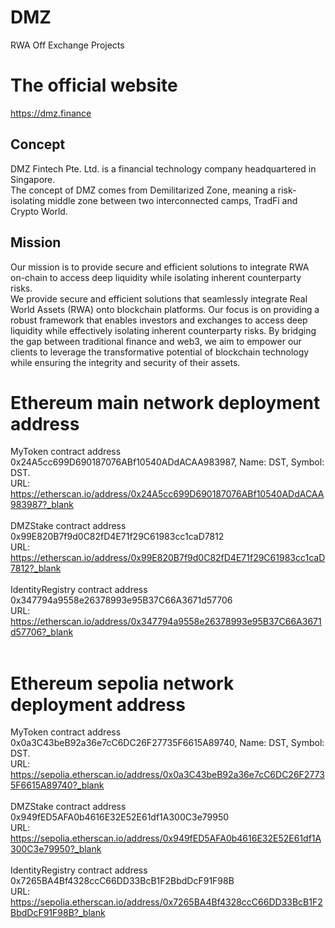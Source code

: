 # DMZ
RWA Off Exchange Projects

# The official website
https://dmz.finance

## Concept
DMZ Fintech Pte. Ltd. is a financial technology company headquartered in Singapore.<br>
The concept of DMZ comes from Demilitarized Zone, meaning a risk-isolating middle zone between two interconnected camps, TradFi and Crypto World.

## Mission
Our mission is to provide secure and efficient solutions to integrate RWA on-chain to access deep liquidity while isolating inherent counterparty risks.<br>
We provide secure and efficient solutions that seamlessly integrate Real World Assets (RWA) onto blockchain platforms. Our focus is on providing a robust framework that enables investors and exchanges to access deep liquidity while effectively isolating inherent counterparty risks. By bridging the gap between traditional finance and web3, we aim to empower our clients to leverage the transformative potential of blockchain technology while ensuring the integrity and security of their assets.<br>

# Ethereum main network deployment address
MyToken contract address 0x24A5cc699D690187076ABf10540ADdACAA983987, Name: DST, Symbol: DST. <br>URL: https://etherscan.io/address/0x24A5cc699D690187076ABf10540ADdACAA983987?_blank<br><br>
DMZStake contract address 0x99E820B7f9d0C82fD4E71f29C61983cc1caD7812 <br>URL: https://etherscan.io/address/0x99E820B7f9d0C82fD4E71f29C61983cc1caD7812?_blank<br><br>
IdentityRegistry contract address 0x347794a9558e26378993e95B37C66A3671d57706 <br>URL: https://etherscan.io/address/0x347794a9558e26378993e95B37C66A3671d57706?_blank<br><br>

# Ethereum sepolia network deployment address
MyToken contract address 0x0a3C43beB92a36e7cC6DC26F27735F6615A89740, Name: DST, Symbol: DST. <br>URL: https://sepolia.etherscan.io/address/0x0a3C43beB92a36e7cC6DC26F27735F6615A89740?_blank<br><br>
DMZStake contract address 0x949fED5AFA0b4616E32E52E61df1A300C3e79950 <br>URL: https://sepolia.etherscan.io/address/0x949fED5AFA0b4616E32E52E61df1A300C3e79950?_blank<br><br>
IdentityRegistry contract address 0x7265BA4Bf4328ccC66DD33BcB1F2BbdDcF91F98B <br>URL: https://sepolia.etherscan.io/address/0x7265BA4Bf4328ccC66DD33BcB1F2BbdDcF91F98B?_blank<br><br>
